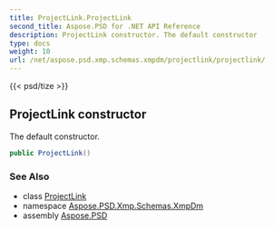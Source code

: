 ```yaml
---
title: ProjectLink.ProjectLink
second_title: Aspose.PSD for .NET API Reference
description: ProjectLink constructor. The default constructor
type: docs
weight: 10
url: /net/aspose.psd.xmp.schemas.xmpdm/projectlink/projectlink/
---
```

{{< psd/tize >}}
## ProjectLink constructor

The default constructor.

```csharp
public ProjectLink()
```

### See Also

* class [ProjectLink](../)
* namespace [Aspose.PSD.Xmp.Schemas.XmpDm](../../projectlink/)
* assembly [Aspose.PSD](../../../)


